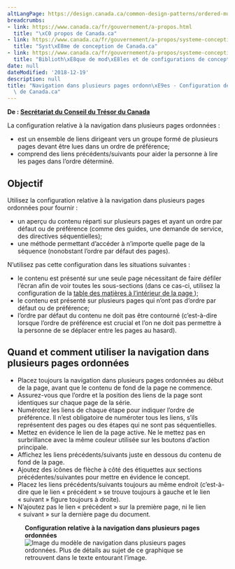 ```yaml
---
altLangPage: https://design.canada.ca/common-design-patterns/ordered-multipage.html
breadcrumbs:
- link: https://www.canada.ca/fr/gouvernement/a-propos.html
  title: "\xC0 propos de Canada.ca"
- link: https://www.canada.ca/fr/gouvernement/a-propos/systeme-conception.html
  title: "Syst\xE8me de conception de Canada.ca"
- link: https://www.canada.ca/fr/gouvernement/a-propos/systeme-conception/bibliotheque-modeles.html
  title: "Biblioth\xE8que de mod\xE8les et de configurations de conception"
date: null
dateModified: '2018-12-19'
description: null
title: "Navigation dans plusieurs pages ordonn\xE9es - Configuration de conception\
  \ de Canada.ca"
---
```



<p class="gc-byline">
 <strong>
  De :
  <a href="https://www.canada.ca/fr/secretariat-conseil-tresor.html">
   Secrétariat du Conseil du Trésor du Canada
  </a>
 </strong>
</p>

<section>
 <p>
  La configuration relative à la navigation dans plusieurs pages ordonnées :
 </p>
 <ul>
  <li>
   est un ensemble de liens dirigeant vers un groupe formé de plusieurs pages devant être lues dans un ordre de préférence;
  </li>
  <li>
   comprend des liens précédents/suivants pour aider la personne à lire les pages dans l’ordre déterminé.
  </li>
 </ul>
 <section>
  <h2>
   Objectif
  </h2>
  <p>
   Utilisez la configuration relative à la navigation dans plusieurs pages ordonnées pour fournir :
  </p>
  <ul>
   <li>
    un aperçu du contenu réparti sur plusieurs pages et ayant un ordre par défaut ou de préférence (comme des guides, une demande de service, des directives séquentielles);
   </li>
   <li>
    une méthode permettant d’accéder à n’importe quelle page de la séquence (nonobstant l’ordre par défaut des pages).
   </li>
  </ul>
  <p>
   N’utilisez pas cette configuration dans les situations suivantes :
  </p>
  <ul>
   <li>
    le contenu est présenté sur une seule page nécessitant de faire défiler l’écran afin de voir toutes les sous-sections (dans ce cas-ci, utilisez la configuration de la
    <a href="./table-matiere-interieur.html">
     table des matières à l’intérieur de la page
    </a>
    );
   </li>
   <li>
    le contenu est présenté sur plusieurs pages qui n’ont pas d’ordre par défaut ou de préférence;
   </li>
   <li>
    l’ordre par défaut du contenu ne doit pas être contourné (c’est-à-dire lorsque l’ordre de préférence est crucial et l’on ne doit pas permettre à la personne de se déplacer entre les pages au hasard).
   </li>
  </ul>
 </section>
 <section>
  <h2>
   Quand et comment utiliser la navigation dans plusieurs pages ordonnées
  </h2>
  <ul>
   <li>
    Placez toujours la navigation dans plusieurs pages ordonnées au début de la page, avant que le contenu de fond de la page ne commence.
   </li>
   <li>
    Assurez-vous que l’ordre et la position des liens de la page sont identiques sur chaque page de la série.
   </li>
   <li>
    Numérotez les liens de chaque étape pour indiquer l’ordre de préférence. Il n’est obligatoire de numéroter tous les liens, s’ils représentent des pages ou des étapes qui ne sont pas séquentielles.
   </li>
   <li>
    Mettez en évidence le lien de la page active. Ne le mettez pas en surbrillance avec la même couleur utilisée sur les boutons d’action principale.
   </li>
   <li>
    Affichez les liens précédents/suivants juste en dessous du contenu de fond de la page.
   </li>
   <li>
    Ajoutez des icônes de flèche à côté des étiquettes aux sections précédentes/suivantes pour mettre en évidence le concept.
   </li>
   <li>
    Placez les liens précédents/suivants toujours au même endroit (c’est-à-dire que le lien « précédent » se trouve toujours à gauche et le lien « suivant » figure toujours à droite).
   </li>
   <li>
    N’ajoutez pas le lien « précédent » sur la première page, ni le lien « suivant » sur la dernière page du document.
   </li>
  </ul>
  <div class="row">
   <div class="col-sm-2">
   </div>
   <div class="col-sm-8">
    <figure class="mrgn-bttm-lg">
     <figcaption class="text-center">
      <b>
       Configuration relative à la navigation dans plusieurs pages ordonnées
      </b>
     </figcaption>
     <img alt="Image du modèle de navigation dans plusieurs pages ordonnées. Plus de détails au sujet de ce graphique se retrouvent dans le texte entourant l’image." class="img-responsive center-block" src="https://www.canada.ca/content/dam/tbs-sct/images/government-communications/canada-content-style-guide/ordered-multi-page-navigation-fra-02.jpg"/>
    </figure>
   </div>
   <div class="col-sm-2">
   </div>
  </div>
  <div class="clearfix">
  </div>
 </section>
</section>




